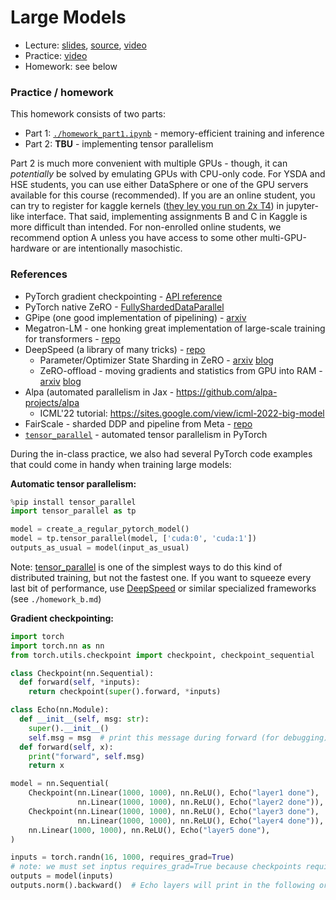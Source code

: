# Large Models
* Lecture: [slides](lecture.pdf), [source](lecture.odp), [video](https://disk.yandex.ru/i/zpUT2zZorGilMw)
* Practice: [video](https://disk.yandex.ru/i/Bxp_jXdGa011Xw)
* Homework: see below



### Practice / homework
This homework consists of two parts:
- Part 1: [`./homework_part1.ipynb`](./homework_part1.ipynb) - memory-efficient training and inference
- Part 2: **TBU** - implementing tensor parallelism

Part 2 is much more convenient with multiple GPUs - though, it can *potentially* be solved by emulating GPUs with CPU-only code. 
For YSDA and HSE students, you can use either DataSphere or one of the GPU servers available for this course (recommended). If you are an online student, you can try to register for kaggle kernels ([they ley you run on 2x T4](https://www.kaggle.com/discussions/product-feedback/361104)) in jupyter-like interface. That said, implementing assignments B and C in Kaggle is more difficult than intended. For non-enrolled online students, we recommend option A unless you have access to some other multi-GPU-hardware or are intentionally masochistic.


### References

* PyTorch gradient checkpointing - [API reference](https://pytorch.org/docs/stable/checkpoint.html)
* PyTorch native ZeRO - [FullyShardedDataParallel](https://pytorch.org/blog/introducing-pytorch-fully-sharded-data-parallel-api/)
* GPipe (one good implementation of pipelining) - [arxiv](https://arxiv.org/abs/1811.06965)
* Megatron-LM - one honking great implementation of large-scale training for transformers - [repo](https://github.com/NVIDIA/Megatron-LM)
* DeepSpeed (a library of many tricks) - [repo](https://github.com/microsoft/DeepSpeed)
    * Parameter/Optimizer State Sharding in ZeRO - [arxiv](https://arxiv.org/pdf/1910.02054v3.pdf) [blog](https://www.microsoft.com/en-us/research/blog/zero-deepspeed-new-system-optimizations-enable-training-models-with-over-100-billion-parameters/)
    * ZeRO-offload - moving gradients and statistics from GPU into RAM - [arxiv](https://arxiv.org/abs/2101.06840) [blog](https://www.deepspeed.ai/news/2021/03/07/zero3-offload.html)
* Alpa (automated parallelism in Jax - https://github.com/alpa-projects/alpa
    * ICML'22 tutorial: https://sites.google.com/view/icml-2022-big-model
* FairScale - sharded DDP and pipeline from Meta - [repo](https://github.com/facebookresearch/fairscale)
* [`tensor_parallel`](https://github.com/BlackSamorez/tensor_parallel) - automated tensor parallelism in PyTorch


During the in-class practice, we also had several PyTorch code examples that could come in handy when training large models:

__Automatic tensor parallelism:__
```python
%pip install tensor_parallel
import tensor_parallel as tp

model = create_a_regular_pytorch_model()
model = tp.tensor_parallel(model, ['cuda:0', 'cuda:1'])
outputs_as_usual = model(input_as_usual)
```

Note: [tensor_parallel](https://github.com/BlackSamorez/tensor_parallel) is one of the simplest ways to do this kind of distributed training, but not the fastest one. If you want to squeeze every last bit of performance, use [DeepSpeed](https://github.com/microsoft/DeepSpeed) or similar specialized frameworks (see `./homework_b.md`)

__Gradient checkpointing:__
```python
import torch
import torch.nn as nn
from torch.utils.checkpoint import checkpoint, checkpoint_sequential

class Checkpoint(nn.Sequential):
  def forward(self, *inputs):
    return checkpoint(super().forward, *inputs)

class Echo(nn.Module):
  def __init__(self, msg: str):
    super().__init__()
    self.msg = msg  # print this message during forward (for debugging)
  def forward(self, x):
    print("forward", self.msg)
    return x

model = nn.Sequential(
    Checkpoint(nn.Linear(1000, 1000), nn.ReLU(), Echo("layer1 done"),
               nn.Linear(1000, 1000), nn.ReLU(), Echo("layer2 done")),
    Checkpoint(nn.Linear(1000, 1000), nn.ReLU(), Echo("layer3 done"),
               nn.Linear(1000, 1000), nn.ReLU(), Echo("layer4 done")),
    nn.Linear(1000, 1000), nn.ReLU(), Echo("layer5 done"),
)

inputs = torch.randn(16, 1000, requires_grad=True)
# note: we must set inptus requires_grad=True because checkpoints require at least one input with grad for backprop
outputs = model(inputs)
outputs.norm().backward()  # Echo layers will print in the following order: 1 2 3 4 5 3 4 1 2
```
